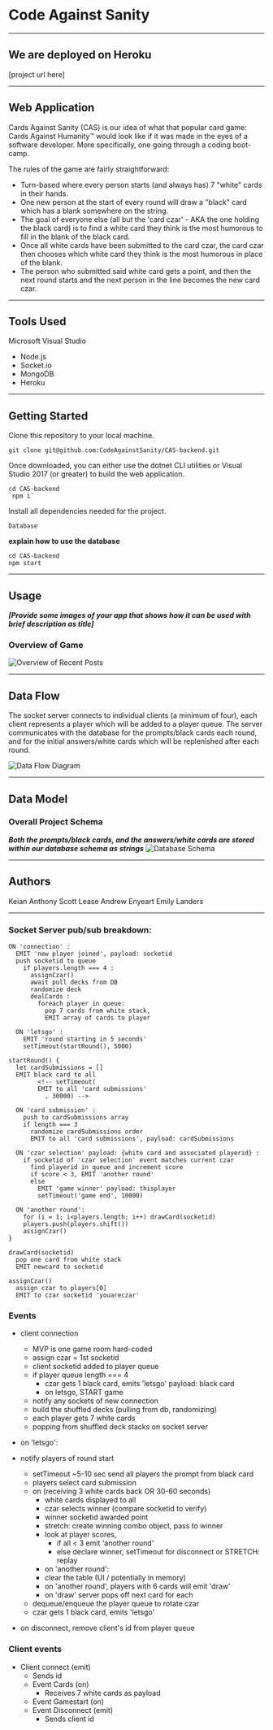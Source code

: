 
# Code Against Sanity

---------------------------------

## We are deployed on Heroku

[project url here]

---------------------------------

## Web Application

Cards Against Sanity (CAS) is our idea of what that popular card game: Cards Against Humanity™ would look like if it was made in the eyes of a software developer. More specifically, one going through a coding boot-camp.

The rules of the game are fairly straightforward:

* Turn-based where every person starts (and always has) 7 "white" cards in their hands.
* One new person at the start of every round will draw a "black" card which has a blank somewhere on the string.
* The goal of everyone else (all but the 'card czar' - AKA the one holding the black card) is to find a white card they think is the most humorous to fill in the blank of the black card.
* Once all white cards have been submitted to the card czar, the card czar then chooses which white card they think is the most humorous in place of the blank.
* The person who submitted said white card gets a point, and then the next round starts and the next person in the line becomes the new card czar.
---------------------------------

## Tools Used

Microsoft Visual Studio

- Node.js
- Socket.io
- MongoDB
- Heroku

---------------------------------

## Getting Started

Clone this repository to your local machine.

```
git clone git@github.com:CodeAgainstSanity/CAS-backend.git 
```

Once downloaded, you can either use the dotnet CLI utilities or Visual Studio 2017 (or greater) to build the web application.

```
cd CAS-backend
`npm i`
```

Install all dependencies needed for the project.

```
Database
```

**explain how to use the database**

```
cd CAS-backend
npm start
```

---------------------------------

## Usage

***[Provide some images of your app that shows how it can be used with brief description as title]***

### Overview of Game

![Overview of Recent Posts](https://via.placeholder.com/500x250)

---------------------------

## Data Flow

The socket server connects to individual clients (a minimum of four), each client represents a player which will be added to a player queue. The server communicates with the database for the prompts/black cards each round, and for the initial answers/white cards which will be replenished after each round.

![Data Flow Diagram](UML.jpg)

---------------------------

## Data Model

### Overall Project Schema

***Both the prompts/black cards, and the answers/white cards are stored within our database schema as strings***
![Database Schema](DBSchema.png)

---------------------------

## Authors

Keian Anthony
Scott Lease
Andrew Enyeart
Emily Landers

------------------------------


### Socket Server pub/sub breakdown:

```
ON 'connection' :
  EMIT 'new player joined', payload: socketid
  push socketid to queue
    if players.length === 4 :
      assignCzar()
      await pull decks from DB
      randomize deck  
      dealCards : 
        foreach player in queue:
          pop 7 cards from white stack, 
          EMIT array of cards to player 
  
  ON 'letsgo' :
    EMIT 'round starting in 5 seconds'
    setTimeout(startRound(), 5000)

startRound() {
  let cardSubmissions = []
  EMIT black card to all
        <!-- setTimeout( 
        EMIT to all 'card submissions'
          , 30000) -->

  ON 'card submission' :
    push to cardSubmissions array
    if length === 3
      randomize cardSubmissions order
      EMIT to all 'card submissions', payload: cardSubmissions

  ON 'czar selection' payload: {white card and associated playerid} :
    if socketid of 'czar selection' event matches current czar
      find playerid in queue and increment score
      if score < 3, EMIT 'another round'
      else 
        EMIT 'game winner' payload: thisplayer 
        setTimeout('game end', 10000)
  
  ON 'another round':
    for (i = 1; i<players.length; i++) drawCard(socketid)
    players.push(players.shift())
    assignCzar()
}

drawCard(socketid) 
  pop one card from white stack
  EMIT newcard to socketid

assignCzar()
  assign czar to players[0]
  EMIT to czar socketid 'youareczar'

```

### Events

* client connection
  * MVP is one game room hard-coded
  * assign czar = 1st socketid
  * client socketid added to player queue
  * if player queue length === 4
    * czar gets 1 black card, emits 'letsgo' payload: black card
    * on letsgo, START game 
  * notify any sockets of new connection
  * build the shuffled decks (pulling from db, randomizing)
  * each player gets 7 white cards
  * popping from shuffled deck stacks on socket server

* on 'letsgo':
* notify players of round start
  * setTimeout ~5-10 sec send all players the prompt from black card
  * players select card submission
  * on (receiving 3 white cards back OR 30-60 seconds)
    * white cards displayed to all
    * czar selects winner (compare socketid to verify)
    * winner socketid awarded point
    * stretch: create winning combo object, pass to winner
    * look at player scores, 
      * if all < 3 emit 'another round'
      * else declare winner, setTimeout for disconnect or STRETCH: replay
    * on 'another round':
    * clear the table (UI / potentially in memory)
    * on 'another round', players with 6 cards will emit 'draw'
    * on 'draw' server pops off next card for each
  * dequeue/enqueue the player queue to rotate czar
  * czar gets 1 black card, emits 'letsgo'

* on disconnect, remove client's id from player queue

### Client events

* Client connect (emit)
  * Sends id
  * Event Cards (on)
    * Receives 7 white cards as payload
  * Event Gamestart (on)
  * Event Disconnect (emit)
    * Sends client id
